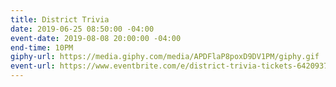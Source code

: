 ```yaml
---
title: District Trivia
date: 2019-06-25 08:50:00 -04:00
event-date: 2019-08-08 20:00:00 -04:00
end-time: 10PM
giphy-url: https://media.giphy.com/media/APDFlaP8poxD9DV1PM/giphy.gif
event-url: https://www.eventbrite.com/e/district-trivia-tickets-64209376975
---
```


